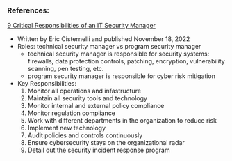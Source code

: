 ### References:

[9 Critical Responsibilities of an IT Security Manager](https://www.bitsight.com/blog/responsibilities-cybersecurity-manager)
- Written by Eric Cisternelli and published November 18, 2022
- Roles: technical security manager vs program security manager
  - technical security manager is responsible for security systems: firewalls, data protection controls, patching, encryption, vulnerability scanning, pen testing, etc.
  - program security manager is responsible for cyber risk mitigation
 - Key Responsibilities:
   1. Monitor all operations and infastructure
   2. Maintain all security tools and technology
   3. Monitor internal and external policy compliance
   4. Monitor regulation compliance
   5. Work with different departments in the organization to reduce risk
   6. Implement new technology
   7. Audit policies and controls continuously
   8. Ensure cybersecurity stays on the organizational radar
   9. Detail out the security incident response program
